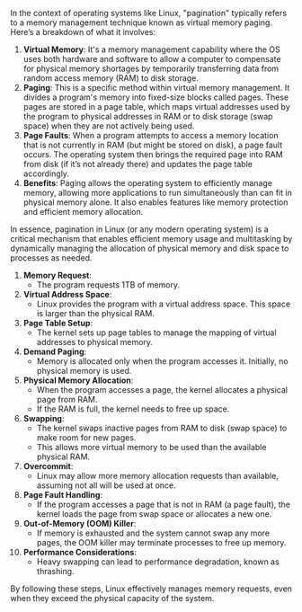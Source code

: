 In the context of operating systems like Linux, "pagination" typically refers to a memory management technique known as virtual memory paging. Here’s a breakdown of what it involves:

1. **Virtual Memory**: It's a memory management capability where the OS uses both hardware and software to allow a computer to compensate for physical memory shortages by temporarily transferring data from random access memory (RAM) to disk storage.
2. **Paging**: This is a specific method within virtual memory management. It divides a program's memory into fixed-size blocks called pages. These pages are stored in a page table, which maps virtual addresses used by the program to physical addresses in RAM or to disk storage (swap space) when they are not actively being used.
3. **Page Faults**: When a program attempts to access a memory location that is not currently in RAM (but might be stored on disk), a page fault occurs. The operating system then brings the required page into RAM from disk (if it’s not already there) and updates the page table accordingly.
4. **Benefits**: Paging allows the operating system to efficiently manage memory, allowing more applications to run simultaneously than can fit in physical memory alone. It also enables features like memory protection and efficient memory allocation.

In essence, pagination in Linux (or any modern operating system) is a critical mechanism that enables efficient memory usage and multitasking by dynamically managing the allocation of physical memory and disk space to processes as needed.



1. **Memory Request**:
    - The program requests 1TB of memory.
2. **Virtual Address Space**:
    - Linux provides the program with a virtual address space. This space is larger than the physical RAM.
3. **Page Table Setup**:
    - The kernel sets up page tables to manage the mapping of virtual addresses to physical memory.
4. **Demand Paging**:
    - Memory is allocated only when the program accesses it. Initially, no physical memory is used.
5. **Physical Memory Allocation**:
    - When the program accesses a page, the kernel allocates a physical page from RAM.
    - If the RAM is full, the kernel needs to free up space.
6. **Swapping**:
    - The kernel swaps inactive pages from RAM to disk (swap space) to make room for new pages.
    - This allows more virtual memory to be used than the available physical RAM.
7. **Overcommit**:
    - Linux may allow more memory allocation requests than available, assuming not all will be used at once.
8. **Page Fault Handling**:
    - If the program accesses a page that is not in RAM (a page fault), the kernel loads the page from swap space or allocates a new one.
9. **Out-of-Memory (OOM) Killer**:
    - If memory is exhausted and the system cannot swap any more pages, the OOM killer may terminate processes to free up memory.
10. **Performance Considerations**:
    - Heavy swapping can lead to performance degradation, known as thrashing.

By following these steps, Linux effectively manages memory requests, even when they exceed the physical capacity of the system.
